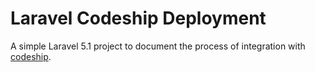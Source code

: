 # Laravel Codeship Deployment

A simple Laravel 5.1 project to document the process of integration with [codeship](https://www.codeship.com).
